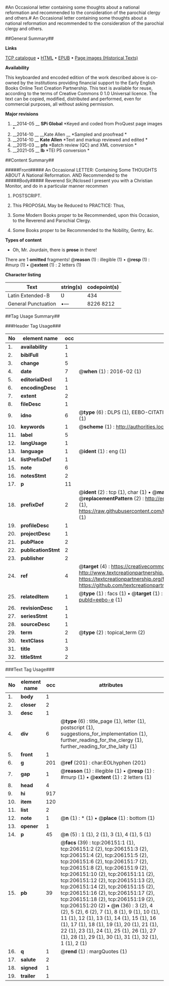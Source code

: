 #An Occasional letter containing some thoughts about a national reformation and recommended to the consideration of the parochial clergy and others.#
An Occasional letter containing some thoughts about a national reformation and recommended to the consideration of the parochial clergy and others.

##General Summary##

**Links**

[TCP catalogue](http://www.ota.ox.ac.uk/tcp/)  • 
[HTML](http://tei.it.ox.ac.uk/tcp/Texts-HTML/free/B27/B27561.html)  • 
[EPUB](http://tei.it.ox.ac.uk/tcp/Texts-EPUB/free/B27/B27561.epub) • 
[Page images (Historical Texts)](https://historicaltexts.jisc.ac.uk/eebo-14985026e)

**Availability**

This keyboarded and encoded edition of the work described above is co-owned by the
    institutions providing financial support to the Early English Books Online Text Creation
    Partnership. This text is available for reuse, according to the terms of  Creative Commons 0 1.0 Universal
    licence. The text can be copied, modified, distributed and performed, even for commercial
    purposes, all without asking permission.

**Major revisions**

1. __2014-05 __ __SPi Global__ *Keyed and coded from ProQuest page images *
1. __2014-10 __ __Kate Allen __ *Sampled and proofread *
1. __2014-10 __ __Kate Allen__ *Text and markup reviewed and edited *
1. __2015-03 __ __pfs__ *Batch review (QC) and XML conversion *
1. __2021-05 __ __lb__ *TEI P5 conversion *

##Content Summary##

#####Front#####
An Occasional LETTER: Containing Some THOUGHTS ABOUT A National Reformation. AND Recommended to the 
#####Body#####
Reverend Sir,INclosed I present you with a Christian Monitor, and do in a particular manner recommen
1. POSTSCRIPT.

1. This PROPOSAL May be Reduced to PRACTICE: Thus,

1. Some Modern Books proper to be Recommended, upon this Occasion, to the Reverend and Parochial Clergy.

1. Some Books proper to be Recommended to the Nobility, Gentry, &c.

**Types of content**

  * Oh, Mr. Jourdain, there is **prose** in there!

There are 1 **omitted** fragments! 
 @__reason__ (1) : illegible (1)  •  @__resp__ (1) : #murp (1)  •  @__extent__ (1) : 2 letters (1)

**Character listing**


|Text|string(s)|codepoint(s)|
|---|---|---|
|Latin Extended-B|Ʋ|434|
|General Punctuation|•—|8226 8212|

##Tag Usage Summary##

###Header Tag Usage###

|No|element name|occ|attributes|
|---|---|---|---|
|1.|__availability__|1||
|2.|__biblFull__|1||
|3.|__change__|5||
|4.|__date__|7| @__when__ (1) : 2016-02 (1)|
|5.|__editorialDecl__|1||
|6.|__encodingDesc__|1||
|7.|__extent__|2||
|8.|__fileDesc__|1||
|9.|__idno__|6| @__type__ (6) : DLPS (1), EEBO-CITATION (1), VID (1), EEBO-PROQUEST (1), STC (1), OCLC (1)|
|10.|__keywords__|1| @__scheme__ (1) : http://authorities.loc.gov/ (1)|
|11.|__label__|5||
|12.|__langUsage__|1||
|13.|__language__|1| @__ident__ (1) : eng (1)|
|14.|__listPrefixDef__|1||
|15.|__note__|6||
|16.|__notesStmt__|2||
|17.|__p__|11||
|18.|__prefixDef__|2| @__ident__ (2) : tcp (1), char (1)  •  @__matchPattern__ (2) : ([0-9\-]+):([0-9IVX]+) (1), (.+) (1)  •  @__replacementPattern__ (2) : http://eebo.chadwyck.com/downloadtiff?vid=$1&page=$2 (1), https://raw.githubusercontent.com/textcreationpartnership/Texts/master/tcpchars.xml#$1 (1)|
|19.|__profileDesc__|1||
|20.|__projectDesc__|1||
|21.|__pubPlace__|2||
|22.|__publicationStmt__|2||
|23.|__publisher__|2||
|24.|__ref__|4| @__target__ (4) : https://creativecommons.org/publicdomain/zero/1.0/ (1), http://www.textcreationpartnership.org/docs/. (1), https://textcreationpartnership.org/faq/#faq05 (1), https://github.com/textcreationpartnership (1)|
|25.|__relatedItem__|1| @__type__ (1) : facs (1)  •  @__target__ (1) : https://data.historicaltexts.jisc.ac.uk/view?pubId=eebo-e (1)|
|26.|__revisionDesc__|1||
|27.|__seriesStmt__|1||
|28.|__sourceDesc__|1||
|29.|__term__|2| @__type__ (2) : topical_term (2)|
|30.|__textClass__|1||
|31.|__title__|3||
|32.|__titleStmt__|2||


###Text Tag Usage###

|No|element name|occ|attributes|
|---|---|---|---|
|1.|__body__|1||
|2.|__closer__|2||
|3.|__desc__|1||
|4.|__div__|6| @__type__ (6) : title_page (1), letter (1), postscript (1), suggestions_for_implementation (1), further_reading_for_the_clergy (1), further_reading_for_the_laity (1)|
|5.|__front__|1||
|6.|__g__|201| @__ref__ (201) : char:EOLhyphen (201)|
|7.|__gap__|1| @__reason__ (1) : illegible (1)  •  @__resp__ (1) : #murp (1)  •  @__extent__ (1) : 2 letters (1)|
|8.|__head__|4||
|9.|__hi__|917||
|10.|__item__|120||
|11.|__list__|2||
|12.|__note__|1| @__n__ (1) : * (1)  •  @__place__ (1) : bottom (1)|
|13.|__opener__|1||
|14.|__p__|45| @__n__ (5) : 1 (1), 2 (1), 3 (1), 4 (1), 5 (1)|
|15.|__pb__|39| @__facs__ (39) : tcp:206151:1 (1), tcp:206151:2 (2), tcp:206151:3 (2), tcp:206151:4 (2), tcp:206151:5 (2), tcp:206151:6 (2), tcp:206151:7 (2), tcp:206151:8 (2), tcp:206151:9 (2), tcp:206151:10 (2), tcp:206151:11 (2), tcp:206151:12 (2), tcp:206151:13 (2), tcp:206151:14 (2), tcp:206151:15 (2), tcp:206151:16 (2), tcp:206151:17 (2), tcp:206151:18 (2), tcp:206151:19 (2), tcp:206151:20 (2)  •  @__n__ (36) : 3 (2), 4 (2), 5 (2), 6 (2), 7 (1), 8 (1), 9 (1), 10 (1), 11 (1), 12 (1), 13 (1), 14 (1), 15 (1), 16 (1), 17 (1), 18 (1), 19 (1), 20 (1), 21 (1), 22 (1), 23 (1), 24 (1), 25 (1), 26 (1), 27 (1), 28 (1), 29 (1), 30 (1), 31 (1), 32 (1), 1 (1), 2 (1)|
|16.|__q__|1| @__rend__ (1) : margQuotes (1)|
|17.|__salute__|2||
|18.|__signed__|1||
|19.|__trailer__|1||
